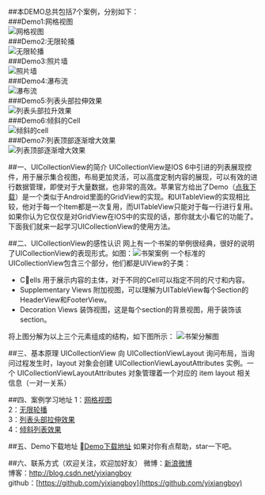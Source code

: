 ##本DEMO总共包括7个案例，分别如下：<br/>
###Demo1:网格视图<br/>
![网格视图](http://img.my.csdn.net/uploads/201512/24/1450924992_6572.gif)<br/>
###Demo2:无限轮播<br/>
![无限轮播](http://img.my.csdn.net/uploads/201512/24/1450924937_1121.gif)<br/>
###Demo3:照片墙<br/>
![照片墙](http://img.my.csdn.net/uploads/201512/24/1450924937_2933.gif)<br/>
###Demo4:瀑布流<br/>
![瀑布流](http://img.my.csdn.net/uploads/201512/24/1450924938_5353.gif)<br/>
###Demo5:列表头部拉伸效果<br/>
![列表头部拉升效果](http://img.my.csdn.net/uploads/201512/24/1450924939_8493.gif)<br/>
###Demo6:倾斜的Cell<br/>
![倾斜的cell](http://img.my.csdn.net/uploads/201512/14/1450064085_6773.gif)<br/>
###Demo7:列表顶部逐渐增大效果<br/>
![列表顶部逐渐增大效果](http://img.my.csdn.net/uploads/201512/24/1450925034_1941.gif)<br/>

##一、UICollectionView的简介
UICollectionView是IOS 6中引进的列表展现控件，用于展示集合视图，布局更加灵活，可以高度定制内容的展现，可以有效的进行数据管理，即使对于大量数据，也非常的高效。苹果官方给出了Demo（[点我下载](https://developer.apple.com/library/ios/samplecode/CollectionView-Simple/Introduction/Intro.html#//apple_ref/doc/uid/DTS40012860)）是一个类似于Android里面的GridView的实现。和UITableView的实现相比较，他对于每一个Item都是一次复用，而UITableView只能对于每一行进行复用。如果你认为它仅仅是对GridView在IOS中的实现的话，那你就太小看它的功能了。下面我们就来一起学习UICollectionView的使用方法。

##二、UICollectionView的感性认识
网上有一个书架的举例很经典，很好的说明了UICollectionView的表现形式。如图：![书架案例](http://img.my.csdn.net/uploads/201512/24/1450924992_6572.gif)
一个标准的UICollectionView包含三个部分，他们都是UIView的子类：

- Cells 用于展示内容的主体，对于不同的Cell可以指定不同的尺寸和内容。
- Supplementary Views 附加视图，可以理解为UITableView每个Section的HeaderView和FooterView。
- Decoration Views 装饰视图，这是每个section的背景视图，用于装饰该section。

将上图分解为以上三个元素组成的结构，如下图所示：
![书架分解图](http://img.my.csdn.net/uploads/201511/06/1446790216_9577.jpg)

##三、基本原理
UICollectionView 向 UICollectionViewLayout 询问布局，当询问过程发生时，layout 对象会创建 UICollectionViewLayoutAttributes 实例。一个 UICollectionViewLayoutAttributes 对象管理着一个对应的 item layout 相关信息（一对一关系）

##四、案例学习地址
1：[网格视图](http://blog.csdn.net/yixiangboy/article/details/49683345)<br/>
2：[无限轮播](http://blog.csdn.net/yixiangboy/article/details/49705953)<br/>
3：[列表头部拉伸效果](http://blog.csdn.net/yixiangboy/article/details/49718197)<br/>
4：[倾斜列表效果](http://blog.csdn.net/yixiangboy/article/details/49795431)<br/>

##五、Demo下载地址
[Demo下载地址](https://github.com/yixiangboy/YXCollectionView.git)
如果对你有点帮助，star一下吧。

##六、联系方式（欢迎关注，欢迎加好友）
微博：[新浪微博](http://weibo.com/5612984599/profile?topnav=1&wvr=6)<br/>
博客：[http://blog.csdn.net/yixiangboy ](http://blog.csdn.net/yixiangboy)<br/>
github：[https://github.com/yixiangboy](https://github.com/yixiangboy)<br/>
